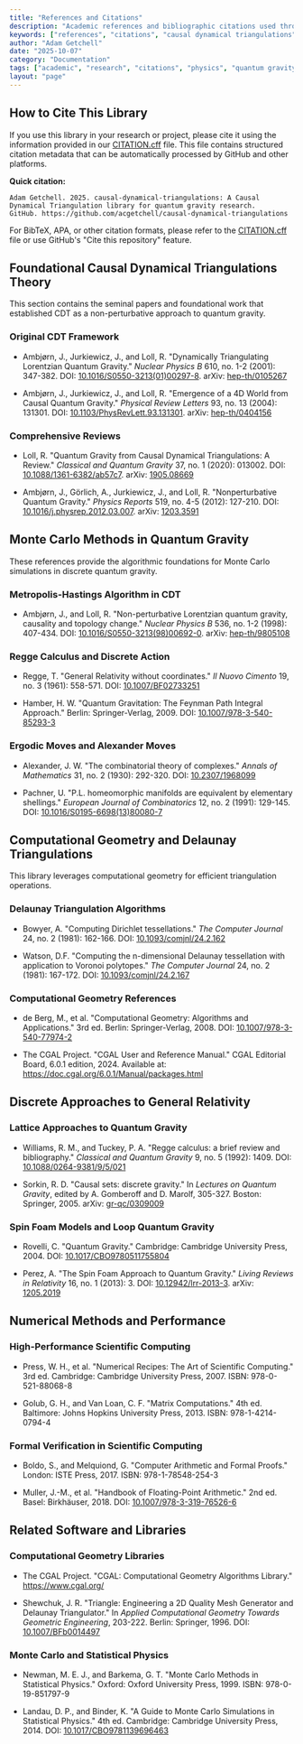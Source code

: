 ```yaml
---
title: "References and Citations"
description: "Academic references and bibliographic citations used throughout the causal-dynamical-triangulations library"
keywords: ["references", "citations", "causal dynamical triangulations", "quantum gravity", "bibliography"]
author: "Adam Getchell"
date: "2025-10-07"
category: "Documentation"
tags: ["academic", "research", "citations", "physics", "quantum gravity"]
layout: "page"
---
```


## How to Cite This Library

If you use this library in your research or project, please cite it using the information provided in our
[CITATION.cff](CITATION.cff) file. This file contains structured citation metadata that can be automatically
processed by GitHub and other platforms.

**Quick citation:**

```text
Adam Getchell. 2025. causal-dynamical-triangulations: A Causal Dynamical Triangulation library for quantum gravity research.
GitHub. https://github.com/acgetchell/causal-dynamical-triangulations
```

For BibTeX, APA, or other citation formats, please refer to the [CITATION.cff](CITATION.cff) file or use
GitHub's "Cite this repository" feature.

## Foundational Causal Dynamical Triangulations Theory

This section contains the seminal papers and foundational work that established CDT as a non-perturbative approach to quantum gravity.

### Original CDT Framework

- Ambjørn, J., Jurkiewicz, J., and Loll, R. "Dynamically Triangulating Lorentzian Quantum Gravity."
  *Nuclear Physics B* 610, no. 1-2 (2001): 347-382. DOI: [10.1016/S0550-3213(01)00297-8](https://doi.org/10.1016/S0550-3213(01)00297-8).
  arXiv: [hep-th/0105267](https://arxiv.org/abs/hep-th/0105267)

- Ambjørn, J., Jurkiewicz, J., and Loll, R. "Emergence of a 4D World from Causal Quantum Gravity."
  *Physical Review Letters* 93, no. 13 (2004): 131301. DOI: [10.1103/PhysRevLett.93.131301](https://doi.org/10.1103/PhysRevLett.93.131301).
  arXiv: [hep-th/0404156](https://arxiv.org/abs/hep-th/0404156)

### Comprehensive Reviews

- Loll, R. "Quantum Gravity from Causal Dynamical Triangulations: A Review."
  *Classical and Quantum Gravity* 37, no. 1 (2020): 013002. DOI: [10.1088/1361-6382/ab57c7](https://doi.org/10.1088/1361-6382/ab57c7).
  arXiv: [1905.08669](https://arxiv.org/abs/1905.08669)

- Ambjørn, J., Görlich, A., Jurkiewicz, J., and Loll, R. "Nonperturbative Quantum Gravity."
  *Physics Reports* 519, no. 4-5 (2012): 127-210. DOI: [10.1016/j.physrep.2012.03.007](https://doi.org/10.1016/j.physrep.2012.03.007).
  arXiv: [1203.3591](https://arxiv.org/abs/1203.3591)

## Monte Carlo Methods in Quantum Gravity

These references provide the algorithmic foundations for Monte Carlo simulations in discrete quantum gravity.

### Metropolis-Hastings Algorithm in CDT

- Ambjørn, J., and Loll, R. "Non-perturbative Lorentzian quantum gravity, causality and topology change."
  *Nuclear Physics B* 536, no. 1-2 (1998): 407-434. DOI: [10.1016/S0550-3213(98)00692-0](https://doi.org/10.1016/S0550-3213(98)00692-0).
  arXiv: [hep-th/9805108](https://arxiv.org/abs/hep-th/9805108)

### Regge Calculus and Discrete Action

- Regge, T. "General Relativity without coordinates."
  *Il Nuovo Cimento* 19, no. 3 (1961): 558-571. DOI: [10.1007/BF02733251](https://doi.org/10.1007/BF02733251)

- Hamber, H. W. "Quantum Gravitation: The Feynman Path Integral Approach."
  Berlin: Springer-Verlag, 2009. DOI: [10.1007/978-3-540-85293-3](https://doi.org/10.1007/978-3-540-85293-3)

### Ergodic Moves and Alexander Moves

- Alexander, J. W. "The combinatorial theory of complexes."
  *Annals of Mathematics* 31, no. 2 (1930): 292-320. DOI: [10.2307/1968099](https://doi.org/10.2307/1968099)

- Pachner, U. "P.L. homeomorphic manifolds are equivalent by elementary shellings."
  *European Journal of Combinatorics* 12, no. 2 (1991): 129-145. DOI: [10.1016/S0195-6698(13)80080-7](https://doi.org/10.1016/S0195-6698(13)80080-7)

## Computational Geometry and Delaunay Triangulations

This library leverages computational geometry for efficient triangulation operations.

### Delaunay Triangulation Algorithms

- Bowyer, A. "Computing Dirichlet tessellations."
  *The Computer Journal* 24, no. 2 (1981): 162-166. DOI: [10.1093/comjnl/24.2.162](https://doi.org/10.1093/comjnl/24.2.162)

- Watson, D.F. "Computing the n-dimensional Delaunay tessellation with application to Voronoi polytopes."
  *The Computer Journal* 24, no. 2 (1981): 167-172. DOI: [10.1093/comjnl/24.2.167](https://doi.org/10.1093/comjnl/24.2.167)

### Computational Geometry References

- de Berg, M., et al. "Computational Geometry: Algorithms and Applications." 3rd ed.
  Berlin: Springer-Verlag, 2008. DOI: [10.1007/978-3-540-77974-2](https://doi.org/10.1007/978-3-540-77974-2)

- The CGAL Project. "CGAL User and Reference Manual." CGAL Editorial Board, 6.0.1 edition, 2024.
  Available at: <https://doc.cgal.org/6.0.1/Manual/packages.html>

## Discrete Approaches to General Relativity

### Lattice Approaches to Quantum Gravity

- Williams, R. M., and Tuckey, P. A. "Regge calculus: a brief review and bibliography."
  *Classical and Quantum Gravity* 9, no. 5 (1992): 1409. DOI: [10.1088/0264-9381/9/5/021](https://doi.org/10.1088/0264-9381/9/5/021)

- Sorkin, R. D. "Causal sets: discrete gravity." In *Lectures on Quantum Gravity*,
  edited by A. Gomberoff and D. Marolf, 305-327. Boston: Springer, 2005.
  arXiv: [gr-qc/0309009](https://arxiv.org/abs/gr-qc/0309009)

### Spin Foam Models and Loop Quantum Gravity

- Rovelli, C. "Quantum Gravity." Cambridge: Cambridge University Press, 2004.
  DOI: [10.1017/CBO9780511755804](https://doi.org/10.1017/CBO9780511755804)

- Perez, A. "The Spin Foam Approach to Quantum Gravity."
  *Living Reviews in Relativity* 16, no. 1 (2013): 3. DOI: [10.12942/lrr-2013-3](https://doi.org/10.12942/lrr-2013-3).
  arXiv: [1205.2019](https://arxiv.org/abs/1205.2019)

## Numerical Methods and Performance

### High-Performance Scientific Computing

- Press, W. H., et al. "Numerical Recipes: The Art of Scientific Computing." 3rd ed.
  Cambridge: Cambridge University Press, 2007. ISBN: 978-0-521-88068-8

- Golub, G. H., and Van Loan, C. F. "Matrix Computations." 4th ed.
  Baltimore: Johns Hopkins University Press, 2013. ISBN: 978-1-4214-0794-4

### Formal Verification in Scientific Computing

- Boldo, S., and Melquiond, G. "Computer Arithmetic and Formal Proofs."
  London: ISTE Press, 2017. ISBN: 978-1-78548-254-3

- Muller, J.-M., et al. "Handbook of Floating-Point Arithmetic." 2nd ed.
  Basel: Birkhäuser, 2018. DOI: [10.1007/978-3-319-76526-6](https://doi.org/10.1007/978-3-319-76526-6)

## Related Software and Libraries

### Computational Geometry Libraries

- The CGAL Project. "CGAL: Computational Geometry Algorithms Library."
  <https://www.cgal.org/>

- Shewchuk, J. R. "Triangle: Engineering a 2D Quality Mesh Generator and Delaunay Triangulator."
  In *Applied Computational Geometry Towards Geometric Engineering*, 203-222.
  Berlin: Springer, 1996. DOI: [10.1007/BFb0014497](https://doi.org/10.1007/BFb0014497)

### Monte Carlo and Statistical Physics

- Newman, M. E. J., and Barkema, G. T. "Monte Carlo Methods in Statistical Physics."
  Oxford: Oxford University Press, 1999. ISBN: 978-0-19-851797-9

- Landau, D. P., and Binder, K. "A Guide to Monte Carlo Simulations in Statistical Physics." 4th ed.
  Cambridge: Cambridge University Press, 2014. DOI: [10.1017/CBO9781139696463](https://doi.org/10.1017/CBO9781139696463)
